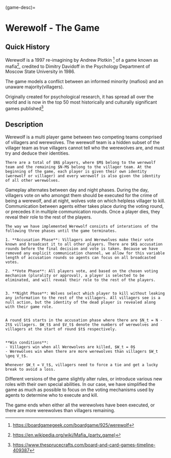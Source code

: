 (game-desc)=
# Werewolf - The Game

## Quick History
Werewolf is a 1997 re-imagining by Andrew Plotkin [^werewolf-boardgame] of a game known as mafia[^mafia-wikipedia], credited to Dimitry Davidoff in the Psychology Department of Moscow State University in 1986.

The game models a conflict between an informed minority (mafiosi) and an unaware majority(villagers).

Originally created for psychological research, it has spread all over the world and is now in the top 50 most historically and culturally significant games published[^top50]

## Description

Werewolf is a multi player game between two competing teams comprised of villagers and werewolves. The werewolf team is a hidden subset of the villager team as true villagers cannot tell who the werewolves are, and must try and deduce their identities.

```{admonition} Team Composition
There are a total of $N$ players, where $M$ belong to the werewolf team and the remaining $N-M$ belong to the villager team. At the beginning of the game, each player is given their own identity (werewolf or villager) and every werewolf is also given the identity of all other werewolves.
```

Gameplay alternates between day and night phases. During the day, villagers vote on who amongst them should be executed for the crime of being a werewolf, and at night, wolves vote on which helpless villager to kill. Communication between agents either takes place during the voting round, or precedes it in multiple communication rounds. Once a player dies, they reveal their role to the rest of the players.

```{admonition} Gameplay Loop
The way we have implemented Werewolf consists of interations of the following three phases until the game terminates.

1. **Accusation Phase**: Villagers and Werewolves make their vote known and broadcast it to all other players. There are $K$ accusation rounds before the final decision and vote is taken. Because we have removed any explicit communication channel, we allow for this variable length of accusation rounds so agents can focus on all broadcasted votes.

2. **Vote Phase**: All players vote, and based on the chosen voting mechanism (plurality or approval), a player is selected to be eliminated, and will reveal their role to the rest of the players. 


3. **Night Phase**: Wolves select which player to kill without leaking any information to the rest of the villagers. All villagers see is a null action, but the identity of the dead player is revealed along with their game role.


A round $t$ starts in the accusation phase where there are $N_t = N - 2t$ villagers. $W_t$ and $V_t$ denote the numbers of werewolves and villagers at the start of round $t$ respectively.


**Win conditions**:
- Villagers win when all Werewolves are killed, $W_t = 0$
- Werewolves win when there are more werewolves than villagers $W_t \geq V_t$.

Whenever $W_t = V_t$, villagers need to force a tie and get a lucky break to avoid a loss.
```

Different versions of the game slightly alter rules, or introduce various new roles with their own special abilities. In our case, we have simplified the game as much as possible to focus on the voting mechanisms used by agents to determine who to execute and kill.

The game ends when either all the werewolves have been executed, or there are more werewolves than villagers remaining.




[^werewolf-boardgame]: https://boardgamegeek.com/boardgame/925/werewolf
[^mafia-wikipedia]: https://en.wikipedia.org/wiki/Mafia_(party_game)
[^top50]:https://www.thesprucecrafts.com/board-and-card-games-timeline-409387